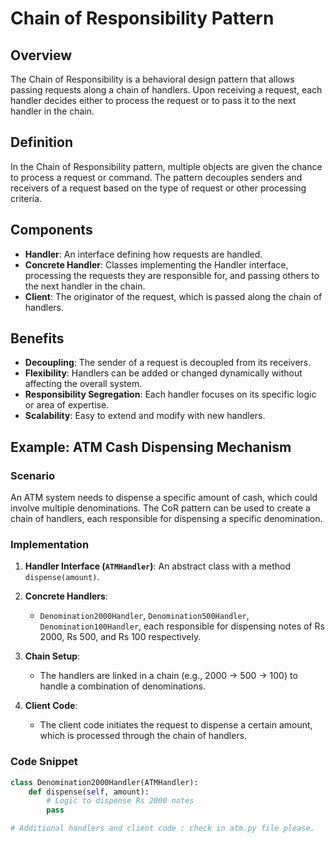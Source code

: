 # Chain of Responsibility Pattern

## Overview

The Chain of Responsibility is a behavioral design pattern that allows passing requests along a chain of handlers. Upon receiving a request, each handler decides either to process the request or to pass it to the next handler in the chain.

## Definition

In the Chain of Responsibility pattern, multiple objects are given the chance to process a request or command. The pattern decouples senders and receivers of a request based on the type of request or other processing criteria.

## Components

- **Handler**: An interface defining how requests are handled.
- **Concrete Handler**: Classes implementing the Handler interface, processing the requests they are responsible for, and passing others to the next handler in the chain.
- **Client**: The originator of the request, which is passed along the chain of handlers.

## Benefits

- **Decoupling**: The sender of a request is decoupled from its receivers.
- **Flexibility**: Handlers can be added or changed dynamically without affecting the overall system.
- **Responsibility Segregation**: Each handler focuses on its specific logic or area of expertise.
- **Scalability**: Easy to extend and modify with new handlers.

## Example: ATM Cash Dispensing Mechanism

### Scenario

An ATM system needs to dispense a specific amount of cash, which could involve multiple denominations. The CoR pattern can be used to create a chain of handlers, each responsible for dispensing a specific denomination.

### Implementation

1. **Handler Interface (`ATMHandler`)**: An abstract class with a method `dispense(amount)`.

2. **Concrete Handlers**:
   - `Denomination2000Handler`, `Denomination500Handler`, `Denomination100Handler`, each responsible for dispensing notes of Rs 2000, Rs 500, and Rs 100 respectively.

3. **Chain Setup**:
   - The handlers are linked in a chain (e.g., 2000 -> 500 -> 100) to handle a combination of denominations.

4. **Client Code**:
   - The client code initiates the request to dispense a certain amount, which is processed through the chain of handlers.

### Code Snippet

```python
class Denomination2000Handler(ATMHandler):
    def dispense(self, amount):
        # Logic to dispense Rs 2000 notes
        pass

# Additional handlers and client code : check in atm.py file please. 
